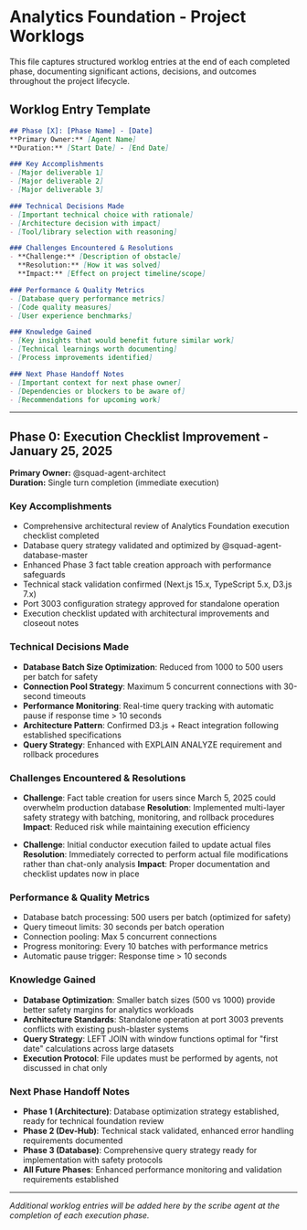 # Analytics Foundation - Project Worklogs

This file captures structured worklog entries at the end of each completed phase, documenting significant actions, decisions, and outcomes throughout the project lifecycle.

## Worklog Entry Template

```markdown
## Phase [X]: [Phase Name] - [Date]
**Primary Owner:** [Agent Name]
**Duration:** [Start Date] - [End Date]

### Key Accomplishments
- [Major deliverable 1]
- [Major deliverable 2]
- [Major deliverable 3]

### Technical Decisions Made
- [Important technical choice with rationale]
- [Architecture decision with impact]
- [Tool/library selection with reasoning]

### Challenges Encountered & Resolutions
- **Challenge:** [Description of obstacle]
  **Resolution:** [How it was solved]
  **Impact:** [Effect on project timeline/scope]

### Performance & Quality Metrics
- [Database query performance metrics]
- [Code quality measures]
- [User experience benchmarks]

### Knowledge Gained
- [Key insights that would benefit future similar work]
- [Technical learnings worth documenting]
- [Process improvements identified]

### Next Phase Handoff Notes
- [Important context for next phase owner]
- [Dependencies or blockers to be aware of]
- [Recommendations for upcoming work]
```

---

## Phase 0: Execution Checklist Improvement - January 25, 2025
**Primary Owner:** @squad-agent-architect  
**Duration:** Single turn completion (immediate execution)

### Key Accomplishments
- Comprehensive architectural review of Analytics Foundation execution checklist completed
- Database query strategy validated and optimized by @squad-agent-database-master
- Enhanced Phase 3 fact table creation approach with performance safeguards
- Technical stack validation confirmed (Next.js 15.x, TypeScript 5.x, D3.js 7.x)
- Port 3003 configuration strategy approved for standalone operation
- Execution checklist updated with architectural improvements and closeout notes

### Technical Decisions Made
- **Database Batch Size Optimization**: Reduced from 1000 to 500 users per batch for safety
- **Connection Pool Strategy**: Maximum 5 concurrent connections with 30-second timeouts
- **Performance Monitoring**: Real-time query tracking with automatic pause if response time > 10 seconds
- **Architecture Pattern**: Confirmed D3.js + React integration following established specifications
- **Query Strategy**: Enhanced with EXPLAIN ANALYZE requirement and rollback procedures

### Challenges Encountered & Resolutions
- **Challenge**: Fact table creation for users since March 5, 2025 could overwhelm production database
  **Resolution**: Implemented multi-layer safety strategy with batching, monitoring, and rollback procedures
  **Impact**: Reduced risk while maintaining execution efficiency

- **Challenge**: Initial conductor execution failed to update actual files
  **Resolution**: Immediately corrected to perform actual file modifications rather than chat-only analysis
  **Impact**: Proper documentation and checklist updates now in place

### Performance & Quality Metrics
- Database batch processing: 500 users per batch (optimized for safety)
- Query timeout limits: 30 seconds per batch operation
- Connection pooling: Max 5 concurrent connections
- Progress monitoring: Every 10 batches with performance metrics
- Automatic pause trigger: Response time > 10 seconds

### Knowledge Gained
- **Database Optimization**: Smaller batch sizes (500 vs 1000) provide better safety margins for analytics workloads
- **Architecture Standards**: Standalone operation at port 3003 prevents conflicts with existing push-blaster systems
- **Query Strategy**: LEFT JOIN with window functions optimal for "first date" calculations across large datasets
- **Execution Protocol**: File updates must be performed by agents, not discussed in chat only

### Next Phase Handoff Notes
- **Phase 1 (Architecture)**: Database optimization strategy established, ready for technical foundation review
- **Phase 2 (Dev-Hub)**: Technical stack validated, enhanced error handling requirements documented
- **Phase 3 (Database)**: Comprehensive query strategy ready for implementation with safety protocols
- **All Future Phases**: Enhanced performance monitoring and validation requirements established

---

*Additional worklog entries will be added here by the scribe agent at the completion of each execution phase.*
